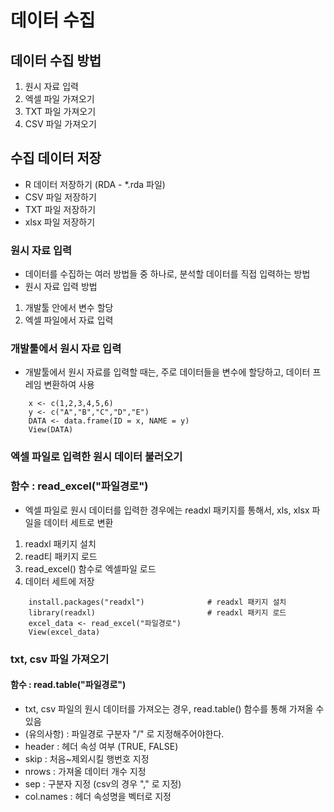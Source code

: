 # 데이터 수집

## 데이터 수집 방법
1. 원시 자료 입력
2. 엑셀 파일 가져오기
3. TXT 파일 가져오기
4. CSV 파일 가져오기


## 수집 데이터 저장
- R 데이터 저장하기 (RDA - *.rda 파일)
- CSV 파일 저장하기
- TXT 파일 저장하기
- xlsx 파일 저장하기


### 원시 자료 입력
- 데이터를 수집하는 여러 방법들 중 하나로,
  분석할 데이터를 직접 입력하는 방법
- 원시 자료 입력 방법
1. 개발툴 안에서 변수 할당
2. 엑셀 파일에서 자료 입력

### 개발툴에서 원시 자료 입력
- 개발툴에서 원시 자료를 입력할 때는,
  주로 데이터들을 변수에 할당하고, 데이터 프레임 변환하여 사용

``` 
    x <- c(1,2,3,4,5,6)
    y <- c("A","B","C","D","E")
    DATA <- data.frame(ID = x, NAME = y)
    View(DATA)
```

### 엑셀 파일로 입력한 원시 데이터 불러오기
### 함수 : read_excel("파일경로")
- 엑셀 파일로 원시 데이터를 입력한 경우에는 readxl 패키지를 통해서,
  xls, xlsx 파일을 데이터 세트로 변환
1. readxl 패키지 설치
2. read티 패키지 로드
3. read_excel() 함수로 엑셀파일 로드
4. 데이터 세트에 저장


```
    install.packages("readxl")              # readxl 패키지 설치
    library(readxl)                         # readxl 패키지 로드
    excel_data <- read_excel("파일경로")
    View(excel_data)
```

### txt, csv 파일 가져오기
#### 함수 : read.table("파일경로")
- txt, csv 파일의 원시 데이터를 가져오는 경우,
  read.table() 함수를 통해 가져올 수 있음
- (유의사항)    : 파일경로 구분자 "/" 로 지정해주어야한다.
- header        : 헤더 속성 여부 (TRUE, FALSE)
- skip          : 처음~제외시킬 행번호 지정
- nrows         : 가져올 데이터 개수 지정
- sep           : 구분자 지정 (csv의 경우 "," 로 지정)
- col.names     : 헤더 속성명을 벡터로 지정